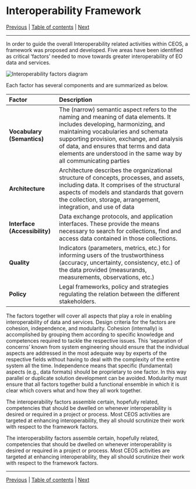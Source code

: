 # Interoperability Framework

[Previous](Framework.md) | [Table of contents](README.md) | [Next](Vocabulary.md)
***

In order to guide the overall Interoperability related activities within CEOS, a framework was proposed and developed.
Five areas have been identified as critical ‘factors’ needed to move towards greater interoperability of EO data and services.

![Interoperability factors diagram](images/interoperability-factors.png)

Each factor has several components and are summarized as below.

| Factor | Description |
| :---- | :---- |
| **Vocabulary (Semantics)** | The (narrow) semantic aspect refers to the naming and meaning of data elements. It includes developing, harmonizing, and maintaining vocabularies and schemata supporting provision, exchange, and analysis of data, and ensures that terms and data elements are understood in the same way by all communicating parties |
| **Architecture** | Architecture describes the organizational structure of concepts, processes, and assets, including data. It comprises of the structural aspects of models and standards that govern the collection, storage, arrangement, integration, and use of data |
| **Interface (Accessibility)** | Data exchange protocols, and application interfaces. These provide the means necessary to search for collections, find and access data contained in those collections. |
| **Quality** | Indicators (parameters, metrics, etc.) for informing users of the trustworthiness (accuracy, uncertainty, consistency, etc.) of the data provided (measurands, measurements, observations, etc.)|
| **Policy** | Legal frameworks, policy and strategies regulating the relation between the different stakeholders. |

The factors together will cover all aspects that play a role in enabling interoperability of data and services. Design criteria for the
factors are cohesion, independence, and modularity. Cohesion (internally) is accomplished by grouping them according to specific knowledge
and competences required to tackle the respective issues. This ‘separation of concerns’ known from system engineering should ensure that
the individual aspects are addressed in the most adequate way by experts of the respective fields without having to deal with the complexity
of the entire system all the time. Independence means that specific (fundamental) aspects (e.g., data formats) should be proprietary to one
factor. In this way parallel or duplicate solution development can be avoided. Modularity must ensure that all factors together build a
functional ensemble in which it is clear which covers what and how they all work together.

The interoperability factors assemble certain, hopefully related, competencies that should be dwelled on whenever interoperability is
desired or required in a project or process. Most CEOS activities are targeted at enhancing interoperability, they all should scrutinize
their work with respect to the framework factors.

The interoperability factors assemble certain, hopefully related, competencies that should be dwelled on whenever
interoperability is desired or required in a project or process. Most CEOS activities are targeted at enhancing
interoperability, they all should scrutinize their work with respect to the framework factors.

***
[Previous](Framework.md) | [Table of contents](README.md) | [Next](Vocabulary.md)
